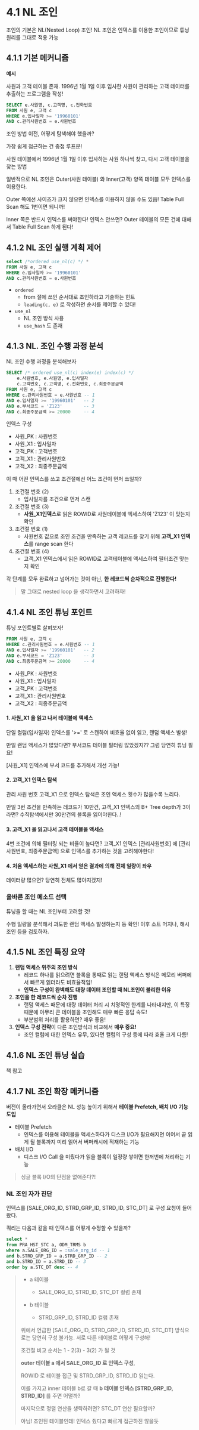 # 4.1 NL 조인

조인의 기본은 NL(Nested Loop) 조인!
NL 조인은 인덱스를 이용한 조인이므로 튜닝 원리를 그대로 적용 가능



## 4.1.1 기본 메커니즘

**예시**

사원과 고객 테이블 존재.
1996년 1월 1일 이후 입사한 사원이 관리하는 고객 데이터를 추출하는 프로그램을 작성!

```sql
SELECT e.사원명, c.고객명, c.전화번호
FROM 사원 e, 고객 c
WHERE e.입사일자 >= '19960101'
AND c.관리사원번호 = e.사원번호
```

조인 방법 이전, 어떻게 탐색해야 했을까?

가장 쉽게 접근하는 건 중첩 루프문!

사원 테이블에서 1996년 1월 1일 이후 입사하는 사원 하나씩 찾고, 다시 고객 테이블을 찾는 방법

일반적으로 NL 조인은 Outer(사원 테이블) 와 Inner(고객) 양쪽 테이블 모두 인덱스를 이용한다.

Outer 쪽에선 사이즈가 크지 않으면 인덱스를 이용하지 않을 수도 있음!
Table Full Scan 해도 1번이면 되니까!

Inner 쪽은 반드시 인덱스를 써야한다! 
인덱스 안쓰면? Outer 테이블의 모든 건에 대해서 Table Full Scan 하게 된다!



## 4.1.2 NL 조인 실행 계획 제어

```sql
select /*ordered use_nl(c) */ * 
FROM 사원 e, 고객 c
WHERE e.입사일자 >= '19960101'
AND c.관리사원번호 = e.사원번호
```

- `ordered`
  - from 절에 쓰인 순서대로 조인하라고 기술하는 힌트
  - `leading(c, e)` 로 작성하면 순서를 제어할 수 있다!
- `use_nl`
  - NL 조인 방식 사용
  - `use_hash` 도 존재



## 4.1.3 NL. 조인 수행 과정 분석

NL 조인 수행 과정을 분석해보자

```sql
SELECT /* ordered use_nl(c) index(e) index(c) */
	e.사원번호, e.사원명, e.입사일자
	c.고객번호, c.고객명, c.전화번호, c.최종주문금액
FROM 사원 e, 고객 c
WHERE c.관리사원번호 = e.사원번호 -- 1
AND e.입사일자 >= '19960101'   -- 2
AND e.부서코드 = 'Z123'        -- 3
AND c.최종주문금액 >= 20000     -- 4
```

인덱스 구성

- 사원_PK : 사원번호
- 사원_X1 : 입사일자
- 고객_PK : 고객번호
- 고객_X1 : 관리사원번호
- 고객_X2 : 최종주문금액

 이 때 어떤 인덱스를 쓰고 조건절에선 어느 조건이 먼저 쓰일까?

1. 조건절 번호 (2)
   - 입사일자를 조건으로 먼저 스캔
2. 조건절 번호 (3)
   - **사원_X1인덱스**로 읽은 ROWID로 사원테이블에 엑세스하여 'Z123' 이 맞는지 확인
3. 조건절 번호 (1)
   - 사원번호 값으로 조인 조건을 만족하는 고객 레코드를 찾기 위해 **고객_X1 인덱스**를 range scan 한다
4. 조건절 번호 (4)
   - 고객_X1 인덱스에서 읽은 ROWID로 고객테이블에 액세스하여 필터조건 맞는지 확인

각 단계를 모두 완료하고 넘어가는 것이 아닌,
**한 레코드씩 순차적으로 진행한다!**

>  말 그대로 nested loop 을 생각하면서 고려하자!



## 4.1.4 NL 조인 튜닝 포인트

튜닝 포인트별로 살펴보자!

```sql
FROM 사원 e, 고객 c
WHERE c.관리사원번호 = e.사원번호 -- 1
AND e.입사일자 >= '19960101'   -- 2
AND e.부서코드 = 'Z123'        -- 3
AND c.최종주문금액 >= 20000     -- 4
```

- 사원_PK : 사원번호
- 사원_X1 : 입사일자
- 고객_PK : 고객번호
- 고객_X1 : 관리사원번호
- 고객_X2 : 최종주문금액

#### 1. 사원_X1 을 읽고 나서 테이블에 액세스

단일 컬럼(입사일자) 인덱스를 '>=' 로 스캔하여 비효율 없이 읽고, 랜덤 액세스 발생!

만일 랜덤 액세스가 많았다면? 부서코드 테이블 필터링 많았겠지?? 그럼 당연히 튜닝 필요!

[사원_X1] 인덱스에 부서 코드를 추가해서 개선 가능!

#### 2. 고객_X1 인덱스 탐색

관리 사원 번호 고객_X1 으로 인덱스 탐색은 조인 액세스 횟수가 많을수록 느리다.

만일 3번 조건을 만족하는 레코드가 10만건, 고객_X1 인덱스의 B+ Tree depth가 3이라면?
수직탐색에서만 30만건의 블록을 읽어야한다..!

#### 3. 고객_X1 을 읽고나서 고객 테이블을 액세스

4번 조건에 의해 필터링 되는 비율이 높다면?
고객_X1 인덱스 [관리사원번호] 에 
 [관리사원번호, 최종주문금액] 으로 인덱스를 추가하는 것을 고려해야한다!

#### 4. 처음 액세스하는 사원_X1 에서 얻은 결과에 의해 전체 일량이 좌우

데이터량 많으면? 당연히 전체도 많아지겠지!



### 올바른 조인 메소드 선택

튜닝을 할 때는 NL 조인부터 고려할 것!

수행 일량을 분석해서 과도한 랜덤 액세스 발생하는지 등 확인!
이후 소트 머지나, 해시 조인 등을 검토하자.



## 4.1.5 NL 조인 특징 요약

1. **랜덤 액세스 위주의 조인 방식**
   - 레코드 하나를 읽으려면 블록을 통째로 읽는 랜덤 액세스 방식은
     메모리 버퍼에서 빠르게 읽더라도 비효율적임!
   - **인덱스 구성이 완벽해도 대량 데이터 조인할 때 NL조인이 불리한 이유**
2. **조인을 한 레코드씩 순차 진행**
   - 랜덤 액세스 때문에 대량 데이터 처리 시 치명적인 한계를 나타내지만,
     이 특징 때문에 아무리 큰 테이블을 조인해도 매우 빠른 응답 속도!
   - 부분범위 처리를 활용하면? 매우 좋음!
3. **인덱스 구성 전략**이 다른 조인방식과 비교해서 **매우 중요!**
   - 조인 컬럼에 대한 인덱스 유무, 있다면 컬럼의 구성 등에 따라 효율 크게 다름!



## 4.1.6 NL 조인 튜닝 실습

책 참고



## 4.1.7 NL 조인 확장 메커니즘

버전이 올라가면서 오라클은 NL 성능 높이기 위해서
**테이블 Prefetch, 배치 I/O 기능 도입**

- 테이블 Prefetch
  - 인덱스를 이용해 테이블을 액세스하다가 
    디스크 I/O가 필요해지면 이어서 곧 읽게 될 블록까지 미리 읽어서 버퍼캐시에 적재하는 기능
- 배치 I/O
  - 디스크 I/O Call 을 미뤘다가 읽을 블록이 일정량 쌓이면 한꺼번에 처리하는 기능

> 싱글 블록 I/O의 단점을 없애준다?! 



### NL 조인 자가 진단

인덱스를 [SALE_ORG_ID, STRD_GRP_ID, STRD_ID, STC_DT] 로 구성 요청이 들어왔다.

쿼리는 다음과 같을 때 
인덱스를 어떻게 수정할 수 있을까?

```sql
select * 
from PRA_HST_STC a, ODM_TRMS b
where a.SALE_ORG_ID = :sale_org_id -- 1
and b.STRD_GRP_ID = a.STRD_GRP_ID -- 2
and b.STRD_ID = a.STRD_ID -- 3
order by a.STC_DT desc -- 4
```

> - a 테이블
>   - SALE_ORG_ID, STRD_ID, STC_DT 컬럼 존재
>
> - b 테이블
>   - STRD_GRP_ID, STRD_ID 컬럼 존재
>
> 위에서 언급한 [SALE_ORG_ID, STRD_GRP_ID, STRD_ID, STC_DT]  방식으로는 당연히 구성 불가능.
> 서로 다른 테이블로 어떻게 구성해!
>
> 조건절 비교 순서는 1 - 2(3) - 3(2) 가 될 것
>
> **outer 테이블 a 에서 SALE_ORG_ID 로 인덱스 구성**,
>
> ROWID 로 테이블 접근 및 STRD_GRP_ID, STRD_ID 읽는다.
>
> 이를 가지고 inner 테이블 b로 갈 때
> **b 테이블 인덱스 [STRD_GRP_ID, STRD_ID]** 를 주면 어떨까?
>
> 마지막으로 정렬 연산을 생략하려면?
> STC_DT 연산 필요할까?
>
> 아님! 조인된 테이블인데! 인덱스 줬다고 빠르게 접근하진 않을듯

